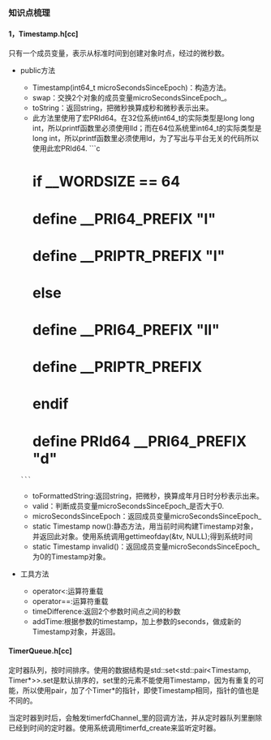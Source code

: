 ### 知识点梳理 ###

#### 1，Timestamp.h[cc] ####
只有一个成员变量，表示从标准时间到创建对象时点，经过的微秒数。

- public方法
    - Timestamp(int64_t microSecondsSinceEpoch)：构造方法。
	- swap：交换2个对象的成员变量microSecondsSinceEpoch_。
	- toString：返回string，把微秒换算成秒和微秒表示出来。
	 - 此方法里使用了宏PRId64。在32位系统int64_t的实际类型是long long int，所以printf函数里必须使用lld；而在64位系统里int64_t的实际类型是long int，所以printf函数里必须使用ld，为了写出与平台无关的代码所以使用此宏PRId64.
	  ```c
       # if __WORDSIZE == 64
       #  define __PRI64_PREFIX        "l"
       #  define __PRIPTR_PREFIX       "l"
       # else
       #  define __PRI64_PREFIX        "ll"
       #  define __PRIPTR_PREFIX
       # endif
	   # define PRId64         __PRI64_PREFIX "d"
	   
	  ```
	- toFormattedString:返回string，把微秒，换算成年月日时分秒表示出来。
	- valid：判断成员变量microSecondsSinceEpoch_是否大于0.
	- microSecondsSinceEpoch：返回成员变量microSecondsSinceEpoch_
	- static Timestamp now():静态方法，用当前时间构建Timestamp对象，并返回此对象。使用系统调用gettimeofday(&tv, NULL);得到系统时间
	- static Timestamp invalid()：返回成员变量microSecondsSinceEpoch_为0的Timestamp对象。
- 工具方法
	- operator<:运算符重载
	- operator==:运算符重载
	- timeDifference:返回2个参数时间点之间的秒数
	- addTime:根据参数的timestamp，加上参数的seconds，做成新的Timestamp对象，并返回。

#### TimerQueue.h[cc] ####
定时器队列，按时间排序。使用的数据结构是std::set<std::pair<Timestamp, Timer*>>.set是默认排序的，set里的元素不能使用Timestamp，因为有重复的可能，所以使用pair，加了个Timer*的指针，即使Timestamp相同，指针的值也是不同的。

当定时器到时后，会触发timerfdChannel_里的回调方法，并从定时器队列里删除已经到时间的定时器。使用系统调用timerfd_create来监听定时器。
